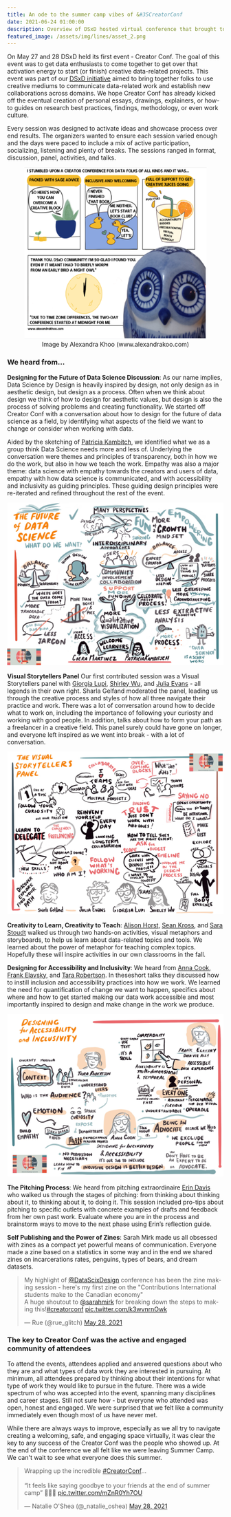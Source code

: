 ```yaml
---
title: An ode to the summer camp vibes of &#35CreatorConf
date: 2021-06-24 01:00:00
description: Overview of DSxD hosted virtual conference that brought together creative data enthusiast across all fields. 
featured_image: /assets/img/lines/asset_2.png
--- 
```



On May 27 and 28 DSxD held its first event - Creator Conf.  The goal of this event was to get data enthusiasts to come together to get over that activation energy to start (or finish) creative data-related projects. This event was part of our [DSxD initiative](http://datasciencebydesign.org/blog/dsxd-overview) aimed to bring together folks to use creative mediums to communicate data-related work and establish new collaborations across domains. We hope Creator Conf has already kicked off the eventual creation of personal essays, drawings, explainers, or how-to guides on research best practices, findings, methodology, or even work culture.

Every session was designed to activate ideas and showcase process over end results. The organizers wanted to ensure each session varied enough and the days were paced to include a  mix of active participation, socializing, listening and plenty of breaks. The sessions ranged in format, discussion, panel, activities, and talks. 
<center>
<figure>
	<img src="../assets/img/playthink/cartoon.png" height="400" alt="Cartoon: I stumbled upon a creator conference data science folks of all kinds and it was....Packed with sage advie, inclusive and welcoming, full of support to get creative juices flowing. Last Column. Thank you DSxD Community! I'm so glad I found you even it it meant I had to briefly morph from an early bird to a night owl.">
	<figcaption>Image by Alexandra Khoo (www.alexandrakoo.com) </figcaption>
</figure>
</center>

### We heard from...

**Designing for the Future of Data Science Discussion**: As our name implies, Data Science by Design is heavily inspired by design, not only design as in aesthetic design, but design as a process.  Often when we think about design we think of how to design for aesthetic values, but design is also the process of solving problems and creating functionality.  We started off Creator Conf with a conversation about how to design for the future of data science as a field, by identifying what aspects of the field we want to change or consider when working with data. 

Aided by the sketching of [Patricia Kambitch](https://playthink.com/), we identified what we as a group think Data Science needs more and less of. Underlying the conversation were themes and principles of transparency, both in how we do the work, but also in how we teach the work. Empathy was also a major theme: data science with empathy towards the creators and users of data, empathy with how data science is communicated, and with accessibility and inclusivity as guiding principles. These guiding design principles were re-iterated and refined throughout the rest of the event.


<img src="../assets/img/playthink/future.jpeg" alt="Future of Data Science: how do we want to design for the future of data science? Balance, Celebration of the messy process, more qualitative visualization, less gatekeeping more groundkeeping, less jargon, more traceable data, human centered design and more!
">

**Visual Storytellers Panel** Our first contributed session was a Visual Storytellers panel with [Giorgia Lupi](http://giorgialupi.com/), [Shirley Wu](https://shirleywu.studio/), and [Julia Evans](https://wizardzines.com/) - all legends in their own right. Sharla Gelfand moderated the panel, leading us through the creative process and styles of how all three navigate their practice and work. There was a lot of conversation around how to decide what to work on, including the importance of following your curiosty and working with good people. In addition, talks about how to form your path as a freelancer in a creative field. This panel surely could have gone on longer, and everyone left inspired as we went into break - with a lot of conversation.

<img src="../assets/img/playthink/visual.jpeg" alt="Sketch showing cartoons of speakers and words and sketches describing reinvent yourself, follow your curiosity, gain new skills, teach others, ❤️ working with others (except A**holes)">

**Creativity to Learn, Creativity to Teach**: [Alison Horst](https://www.allisonhorst.com/), [Sean Kross](https://seankross.com/), and [Sara Stoudt](https://sastoudt.github.io/) walked us through two hands-on activities, visual metaphors and storyboards, to help us learn about data-related topics and tools. We learned about the power of metaphor for teaching complex topics. Hopefully these will inspire activities in our own classrooms in the fall.  

**Designing for Accessibility and Inclusivity**: We heard from [Anna Cook](https://annaecook.com/links), [Frank Elavsky](https://chartability.fizz.studio/), and [Tara Robertson](https://tararobertson.ca/). In theseshort talks they discussed how to instill inclusion and accessibility practices into how we work.  We learned the need for quantification of change we want to happen, specifics about where and how to get started making our data work accessible and most importantly inspired to design and make change in the work we produce.

<img src="../assets/img/playthink/inclusive.jpeg" alt= "Sketch with cartoons  temporal, its a skill!, be an advocate because we need to, define your audience, stakeholders, build empathy!">

**The Pitching Process**: We heard from pitching extraordinaire [Erin Davis](https://erdavis.com/) who walked us through the stages of pitching: from thinking about thinking about it, to thinking about it, to doing it. This session included pro-tips about pitching to specific outlets with concrete examples of drafts and feedback from her own past work. Evaluate where you are in the process and brainstorm ways to move to the next phase using Erin’s reflection guide. 

**Self Publishing and the Power of Zines**: Sarah Mirk made us all obsessed with zines as a compact yet powerful means of communication. Everyone made a zine based on a statistics in some way and in the end we shared zines on incarcerations rates, penguins, types of bears, and dream datasets.  

<blockquote class="twitter-tweet"><p lang="en" dir="ltr">My highlight of <a href="https://twitter.com/DataScixDesign?ref_src=twsrc%5Etfw">@DataScixDesign</a> conference has been the zine making session - here&#39;s my first zine on the &quot;Contributions International students make to the Canadian economy&quot; <br>A huge shoutout to <a href="https://twitter.com/sarahmirk?ref_src=twsrc%5Etfw">@sarahmirk</a> for breaking down the steps to making this!<a href="https://twitter.com/hashtag/creatorconf?src=hash&amp;ref_src=twsrc%5Etfw">#creatorconf</a> <a href="https://t.co/k3wvnrnOwk">pic.twitter.com/k3wvnrnOwk</a></p>&mdash; Rue (@rue_glitch) <a href="https://twitter.com/rue_glitch/status/1398387150803013634?ref_src=twsrc%5Etfw">May 28, 2021</a></blockquote> <script async src="https://platform.twitter.com/widgets.js" charset="utf-8"></script>

### The key to Creator Conf was the active and engaged community of attendees
 
To attend the events, attendees applied and answered questions about who they are and what types of data work they are interested in pursuing. At minimum, all attendees prepared by thinking about their intentions for what type of work they would like to pursue in the future. There was a wide spectrum of who was accepted into the event, spanning many disciplines and career stages. Still not sure how - but everyone who attended was open, honest and engaged.  We were surprised that we felt like a community immediately even though most of us have never met.   

While there are always ways to improve, especially as we all try to navigate creating a welcoming, safe, and engaging space virtually, it was clear the key to any success of the Creator Conf was the people who showed up.  At the end of the conference we all felt like we were leaving Summer Camp. We can't wait to see what everyone does this summer.


<blockquote class="twitter-tweet"><p lang="en" dir="ltr">Wrapping up the incredible <a href="https://twitter.com/hashtag/CreatorConf?src=hash&amp;ref_src=twsrc%5Etfw">#CreatorConf</a>... <br><br>“It feels like saying goodbye to your friends at the end of summer camp” 💯😭💕 <a href="https://t.co/mZnR0Yh7OU">pic.twitter.com/mZnR0Yh7OU</a></p>&mdash; Natalie O&#39;Shea (@_natalie_oshea) <a href="https://twitter.com/_natalie_oshea/status/1398395223445757952?ref_src=twsrc%5Etfw">May 28, 2021</a></blockquote> <script async src="https://platform.twitter.com/widgets.js" charset="utf-8"></script>

